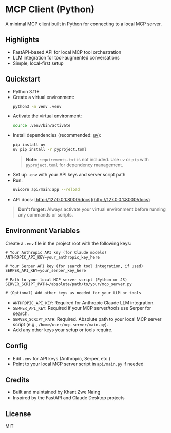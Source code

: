 # MCP Client (Python)

A minimal MCP client built in Python for connecting to a local MCP server.

## Highlights

- FastAPI-based API for local MCP tool orchestration
- LLM integration for tool-augmented conversations
- Simple, local-first setup

## Quickstart

- Python 3.11+
- Create a virtual environment:
  ```bash
  python3 -m venv .venv
  ```
- Activate the virtual environment:
  ```bash
  source .venv/bin/activate
  ```
- Install dependencies (recommended: [uv](https://github.com/astral-sh/uv)):
  ```bash
  pip install uv
  uv pip install -r pyproject.toml
  ```
  > **Note:** `requirements.txt` is not included. Use `uv` or `pip` with `pyproject.toml` for dependency management.
- Set up `.env` with your API keys and server script path
- Run:
  ```bash
  uvicorn api/main:app --reload
  ```
- API docs: [http://127.0.0.1:8000/docs](http://127.0.0.1:8000/docs)

> **Don't forget:** Always activate your virtual environment before running any commands or scripts.

## Environment Variables

Create a `.env` file in the project root with the following keys:

```env
# Your Anthropic API key (for Claude models)
ANTHROPIC_API_KEY=your_anthropic_key_here

# Your Serper API key (for search tool integration, if used)
SERPER_API_KEY=your_serper_key_here

# Path to your local MCP server script (Python or JS)
SERVER_SCRIPT_PATH=/absolute/path/to/your/mcp_server.py

# (Optional) Add other keys as needed for your LLM or tools
```

- `ANTHROPIC_API_KEY`: Required for Anthropic Claude LLM integration.
- `SERPER_API_KEY`: Required if your MCP server/tools use Serper for search.
- `SERVER_SCRIPT_PATH`: Required. Absolute path to your local MCP server script (e.g., `/home/user/mcp-server/main.py`).
- Add any other keys your setup or tools require.

## Config

- Edit `.env` for API keys (Anthropic, Serper, etc.)
- Point to your local MCP server script in `api/main.py` if needed

## Credits

- Built and maintained by Khant Zwe Naing
- Inspired by the FastAPI and Claude Desktop projects

## License

MIT
